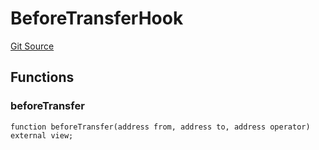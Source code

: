 # BeforeTransferHook
[Git Source](https://github.com/Level-Money/contracts/blob/6210538f7de83f92b07f38679d7d19520c984a03/src/v1/vaults/base/BoringVault.sol)


## Functions
### beforeTransfer


```solidity
function beforeTransfer(address from, address to, address operator) external view;
```

